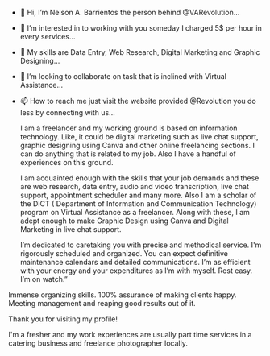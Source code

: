 - 👋 Hi, I’m Nelson A. Barrientos the person behind @VARevolution...
- 👀 I’m interested in to working with you someday I charged 5$ per hour in every services...
- 🌱 My skills are Data Entry, Web Research, Digital Marketing and Graphic Designing...
- 💞️ I’m looking to collaborate on task that is inclined with Virtual Assistance...
- 📫 How to reach me just visit the website provided @Revolution you do less by connecting with us...

    I am a freelancer and my working ground is based on information technology. 
Like, it could be digital marketing such as live chat support, graphic designing 
using Canva and other online freelancing sections. I can do anything that is 
related to my job. Also I have a handful of experiences on this ground.

    I am acquainted enough with the skills that your job demands and these are web
research, data entry, audio and video transcription, live chat support, appointment 
scheduler and many more. Also I am a scholar of the DICT ( Department of Information 
and Communication Technology) program on Virtual Assistance as a freelancer. Along 
with these, I am adept enough to make Graphic Design using Canva and Digital Marketing 
in live chat support.

    I’m  dedicated to caretaking you with precise and methodical service. I'm rigorously 
scheduled and organized. You can expect definitive maintenance calendars and detailed 
communications. I’m as efficient with your energy and your expenditures as I’m with 
myself. Rest easy. I’m on watch.”

Immense organizing skills.
100% assurance of making clients happy.
Meeting management and reaping good results out of it.

Thank you for visiting my profile!

I'm a fresher and my work experiences are usually part time services in a catering business
and freelance photographer locally.

<!---
VARevolution/VARevolution is a ✨ special ✨ repository because its `README.md` (this file) appears on your GitHub profile.
You can click the Preview link to take a look at your changes.
--->
